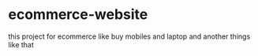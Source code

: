 # ecommerce-website
this project for ecommerce like buy mobiles and laptop and another things like that 
